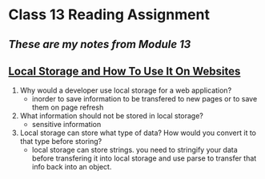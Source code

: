 # Class 13 Reading Assignment

## *These are my notes from Module 13*

## [Local Storage and How To Use It On Websites](https://www.smashingmagazine.com/2010/10/local-storage-and-how-to-use-it/)

1. Why would a developer use local storage for a web application?
      * inorder to save information to be transfered to new pages or to save them on page refresh
2. What information should not be stored in local storage?
      * sensitive information
3. Local storage can store what type of data? How would you convert it to that type before storing?
      * local storage can store strings. you need to stringify your data before transfering it into local storage and use parse to transfer that info back into an object.